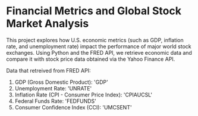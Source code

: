 # Financial Metrics and Global Stock Market Analysis
This project explores how U.S. economic metrics (such as GDP, inflation rate, and unemployment rate) impact the performance of major world stock exchanges. Using Python and the FRED API, we retrieve economic data and compare it with stock price data obtained via the Yahoo Finance API.

Data that retreived from FRED API:
1. GDP (Gross Domestic Product): 'GDP'
2. Unemployment Rate: 'UNRATE'
3. Inflation Rate (CPI - Consumer Price Index): 'CPIAUCSL'
4. Federal Funds Rate: 'FEDFUNDS'
5. Consumer Confidence Index (CCI): 'UMCSENT'
